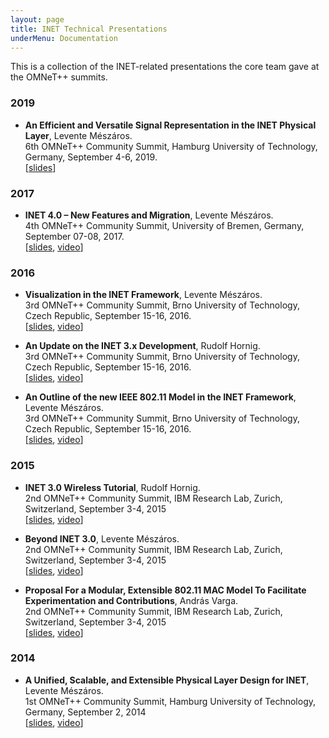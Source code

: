 ```yaml
---
layout: page
title: INET Technical Presentations
underMenu: Documentation
---
```


This is a collection of the INET-related presentations the core team gave at the OMNeT++ summits.

### 2019

- **An Efficient and Versatile Signal Representation in the INET Physical Layer**, Levente Mészáros.<br>
6th OMNeT++ Community Summit, Hamburg University of Technology, Germany, September 4-6, 2019.<br>
[[slides](assets/pdf/OMNET-2019-INET-EfficientSignalRep-Presentation.pdf)]

### 2017

- **INET 4.0 – New Features and Migration**, Levente Mészáros.<br>
4th OMNeT++ Community Summit, University of Bremen, Germany, September 07-08, 2017.<br>
[[slides](assets/pdf/OMNET-2017-Session_5-01-Presentation.pdf),
[video](https://www.youtube.com/watch?v=nWvI7w4Lyj4&list=PLPQbkihDMMTpyl0rR9NFPcvUOvJmGk76t&index=16)]

### 2016

- **Visualization in the INET Framework**, Levente Mészáros.<br>
3rd OMNeT++ Community Summit, Brno University of Technology, Czech Republic, September 15-16, 2016.<br>
[[slides](assets/pdf/OMNET-2016-Session_6-02-Presentation.pdf),
[video](https://youtu.be/Rkp8yTuOY0g?list=PLrzmRZj2Y9PwG9x5_8eZ5M_FzDqO3wGbK)]

- **An Update on the INET 3.x Development**, Rudolf Hornig.<br>
3rd OMNeT++ Community Summit, Brno University of Technology, Czech Republic, September 15-16, 2016.<br>
[[slides](assets/pdf/OMNET-2016-Session_9-01-Presentation.pdf),
[video](https://youtu.be/AA2xvbRo-1s?list=PLrzmRZj2Y9PwG9x5_8eZ5M_FzDqO3wGbK)]

- **An Outline of the new IEEE 802.11 Model in the INET Framework**, Levente Mészáros.<br>
3rd OMNeT++ Community Summit, Brno University of Technology, Czech Republic, September 15-16, 2016.<br>
[[slides](assets/pdf/OMNET-2016-Session_9-02-Presentation.pdf),
[video](https://youtu.be/sGNe0zFnmmQ?list=PLrzmRZj2Y9PwG9x5_8eZ5M_FzDqO3wGbK)]

### 2015

- **INET 3.0 Wireless Tutorial**, Rudolf Hornig.<br>
2nd OMNeT++ Community Summit, IBM Research Lab, Zurich, Switzerland, September 3-4, 2015<br>
[[slides](assets/pdf/OMNET-2015-31-Slides.pdf),
[video](https://www.youtube.com/watch?v=FCeglHVm4jY&list=PLPQbkihDMMTqhudi8l6x4qWHRJ4RjTtRN&index=11)]

- **Beyond INET 3.0**, Levente Mészáros.<br>
2nd OMNeT++ Community Summit, IBM Research Lab, Zurich, Switzerland, September 3-4, 2015<br>
[[slides](assets/pdf/OMNET-2015-32-Slides.pdf),
[video](https://www.youtube.com/watch?v=tXH--lOmFs0&list=PLPQbkihDMMTqhudi8l6x4qWHRJ4RjTtRN&index=12)]

- **Proposal For a Modular, Extensible 802.11 MAC Model To Facilitate Experimentation and Contributions**, András Varga.<br>
2nd OMNeT++ Community Summit, IBM Research Lab, Zurich, Switzerland, September 3-4, 2015<br>
[[slides](assets/pdf/OMNET-2015-33-Slides.pdf),
[video](https://www.youtube.com/watch?v=CunEqS7kVVI&list=PLPQbkihDMMTqhudi8l6x4qWHRJ4RjTtRN&index=13)]

### 2014

- **A Unified, Scalable, and Extensible Physical Layer Design for INET**, Levente Mészáros.<br>
1st OMNeT++ Community Summit, Hamburg University of Technology, Germany, September 2, 2014<br>
[[slides](assets/pdf/OMNET-2014-INET-UnifiedPhysicalLayer.pdf),
[video](https://www.youtube.com/watch?v=dUaumo-w8cw&index=8&list=PLPQbkihDMMTorfazUx-L9Jls85TK7CJpb)]
